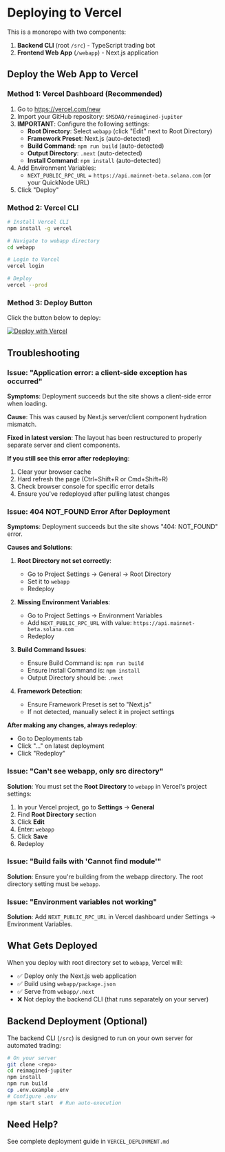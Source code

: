 # Deploying to Vercel

This is a monorepo with two components:
1. **Backend CLI** (root `/src`) - TypeScript trading bot
2. **Frontend Web App** (`/webapp`) - Next.js application

## Deploy the Web App to Vercel

### Method 1: Vercel Dashboard (Recommended)

1. Go to https://vercel.com/new
2. Import your GitHub repository: `SMSDAO/reimagined-jupiter`
3. **IMPORTANT**: Configure the following settings:
   - **Root Directory**: Select `webapp` (click "Edit" next to Root Directory)
   - **Framework Preset**: Next.js (auto-detected)
   - **Build Command**: `npm run build` (auto-detected)
   - **Output Directory**: `.next` (auto-detected)
   - **Install Command**: `npm install` (auto-detected)
4. Add Environment Variables:
   - `NEXT_PUBLIC_RPC_URL` = `https://api.mainnet-beta.solana.com` (or your QuickNode URL)
5. Click "Deploy"

### Method 2: Vercel CLI

```bash
# Install Vercel CLI
npm install -g vercel

# Navigate to webapp directory
cd webapp

# Login to Vercel
vercel login

# Deploy
vercel --prod
```

### Method 3: Deploy Button

Click the button below to deploy:

[![Deploy with Vercel](https://vercel.com/button)](https://vercel.com/new/clone?repository-url=https://github.com/SMSDAO/reimagined-jupiter&root-directory=webapp&env=NEXT_PUBLIC_RPC_URL&envDescription=Solana%20RPC%20endpoint%20URL&envLink=https://www.quicknode.com)

## Troubleshooting

### Issue: "Application error: a client-side exception has occurred"

**Symptoms**: Deployment succeeds but the site shows a client-side error when loading.

**Cause**: This was caused by Next.js server/client component hydration mismatch.

**Fixed in latest version**: The layout has been restructured to properly separate server and client components.

**If you still see this error after redeploying**:
1. Clear your browser cache
2. Hard refresh the page (Ctrl+Shift+R or Cmd+Shift+R)
3. Check browser console for specific error details
4. Ensure you've redeployed after pulling latest changes

### Issue: 404 NOT_FOUND Error After Deployment

**Symptoms**: Deployment succeeds but the site shows "404: NOT_FOUND" error.

**Causes and Solutions**:

1. **Root Directory not set correctly**:
   - Go to Project Settings → General → Root Directory
   - Set it to `webapp`
   - Redeploy

2. **Missing Environment Variables**:
   - Go to Project Settings → Environment Variables
   - Add `NEXT_PUBLIC_RPC_URL` with value: `https://api.mainnet-beta.solana.com`
   - Redeploy

3. **Build Command Issues**:
   - Ensure Build Command is: `npm run build`
   - Ensure Install Command is: `npm install`
   - Output Directory should be: `.next`

4. **Framework Detection**:
   - Ensure Framework Preset is set to "Next.js"
   - If not detected, manually select it in project settings

**After making any changes, always redeploy**:
- Go to Deployments tab
- Click "..." on latest deployment
- Click "Redeploy"

### Issue: "Can't see webapp, only src directory"

**Solution**: You must set the **Root Directory** to `webapp` in Vercel's project settings:

1. In your Vercel project, go to **Settings** → **General**
2. Find **Root Directory** section
3. Click **Edit**
4. Enter: `webapp`
5. Click **Save**
6. Redeploy

### Issue: "Build fails with 'Cannot find module'"

**Solution**: Ensure you're building from the webapp directory. The root directory setting must be `webapp`.

### Issue: "Environment variables not working"

**Solution**: Add `NEXT_PUBLIC_RPC_URL` in Vercel dashboard under Settings → Environment Variables.

## What Gets Deployed

When you deploy with root directory set to `webapp`, Vercel will:
- ✅ Deploy only the Next.js web application
- ✅ Build using `webapp/package.json`
- ✅ Serve from `webapp/.next`
- ❌ Not deploy the backend CLI (that runs separately on your server)

## Backend Deployment (Optional)

The backend CLI (`/src`) is designed to run on your own server for automated trading:

```bash
# On your server
git clone <repo>
cd reimagined-jupiter
npm install
npm run build
cp .env.example .env
# Configure .env
npm start start  # Run auto-execution
```

## Need Help?

See complete deployment guide in `VERCEL_DEPLOYMENT.md`
